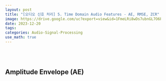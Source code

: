 ```yaml
---
layout: post
title: "[오디오 신호 처리] 5. Time Domain Audio Features - AE, RMSE, ZCR"
image: https://drive.google.com/uc?export=view&id=1FmeLRi8wDs7ubnGL7O6PPUoPToQqgk_T
date: 2023-12-20
tags: 
categories: Audio-Signal-Processing
use_math: true
---
```


<br><br>

## Amplitude Envelope (AE)


